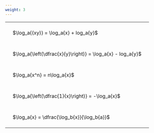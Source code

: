 ```yaml
---
weight: 3
---
```


<style type="text/css">
#T_eaa03 th.col_heading {
  text-align: left;
  font-size: 1em;
}
#T_eaa03 td {
  text-align: left;
  font-size: 1em;
  padding: 1.5em;
}
</style>
<table id="T_eaa03">
  <thead>
  </thead>
  <tbody>
    <tr>
      <td id="T_eaa03_row0_col0" class="data row0 col0" >$\log_a{(xy)} = \log_a{x} + log_a{y}$</td>
    </tr>
    <tr>
      <td id="T_eaa03_row1_col0" class="data row1 col0" >$\log_a{\left(\dfrac{x}{y}\right)} = \log_a{x} - log_a{y}$</td>
    </tr>
    <tr>
      <td id="T_eaa03_row2_col0" class="data row2 col0" >$\log_a{x^n} = n\log_a{x}$</td>
    </tr>
    <tr>
      <td id="T_eaa03_row3_col0" class="data row3 col0" >$\log_a{\left(\dfrac{1}{x}\right)} = -\log_a{x}$</td>
    </tr>
    <tr>
      <td id="T_eaa03_row4_col0" class="data row4 col0" >$\log_a{x} = \dfrac{\log_b{x}}{\log_b{a}}$</td>
    </tr>
  </tbody>
</table>
